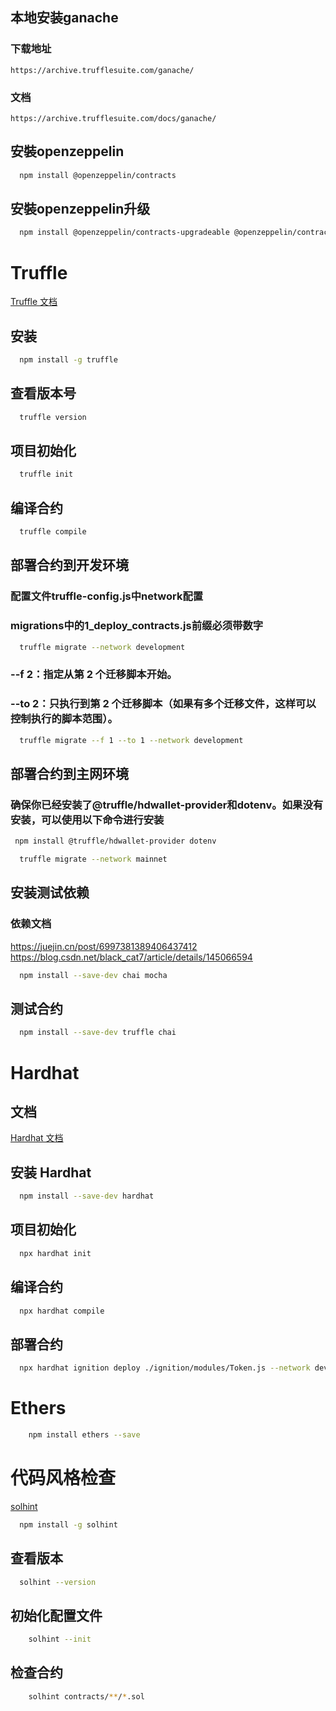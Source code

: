 ## 本地安装ganache
### 下载地址
```
https://archive.trufflesuite.com/ganache/
```

### 文档
```
https://archive.trufflesuite.com/docs/ganache/
```
## 安裝openzeppelin
```bash
  npm install @openzeppelin/contracts
```
## 安裝openzeppelin升级
```bash
  npm install @openzeppelin/contracts-upgradeable @openzeppelin/contracts
```

# Truffle

[Truffle 文档](https://archive.trufflesuite.com/docs/truffle/)


## 安装
```bash
  npm install -g truffle
```

## 查看版本号
```bash
  truffle version
```

## 项目初始化
```bash
  truffle init
```
## 编译合约
```bash
  truffle compile
```

## 部署合约到开发环境
### 配置文件truffle-config.js中network配置
### migrations中的1_deploy_contracts.js前缀必须带数字
```bash
  truffle migrate --network development
```
### --f 2：指定从第 2 个迁移脚本开始。
### --to 2：只执行到第 2 个迁移脚本（如果有多个迁移文件，这样可以控制执行的脚本范围）。
```bash
  truffle migrate --f 1 --to 1 --network development
```

## 部署合约到主网环境
### 确保你已经安装了@truffle/hdwallet-provider和dotenv。如果没有安装，可以使用以下命令进行安装
```bash
 npm install @truffle/hdwallet-provider dotenv
```

```bash
  truffle migrate --network mainnet
```

## 安装测试依赖
### 依赖文档
https://juejin.cn/post/6997381389406437412
https://blog.csdn.net/black_cat7/article/details/145066594
```bash
  npm install --save-dev chai mocha
```

## 测试合约
```bash
  npm install --save-dev truffle chai
```


# Hardhat

## 文档
[Hardhat 文档](https://hardhat.org/docs)

## 安装 Hardhat
```bash
  npm install --save-dev hardhat
```

## 项目初始化
```bash
  npx hardhat init
```

## 编译合约
```bash
  npx hardhat compile
```

## 部署合约
```bash
  npx hardhat ignition deploy ./ignition/modules/Token.js --network development
```

# Ethers
```bash
    npm install ethers --save
```
# 代码风格检查
[solhint](https://www.npmjs.com/package/solhint)

```bash
  npm install -g solhint
```
## 查看版本
```bash
  solhint --version
```
## 初始化配置文件
```bash
    solhint --init
```
## 检查合约
```bash
    solhint contracts/**/*.sol

```

